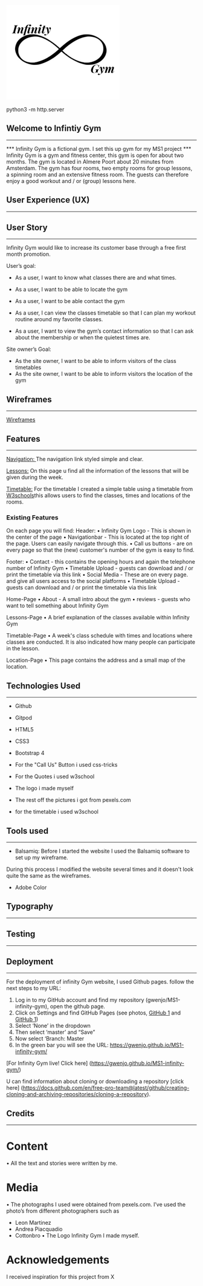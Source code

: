 <img src="assets/images/logo.jpg" style="center;" width="300" height="250">

python3 -m http.server

## Welcome to Infintiy Gym
---
*** Infinity Gym is a fictional gym. I set this up gym for my MS1 project *** <br>
Infinity Gym is a gym and fitness center, this gym is open for about two months. The gym is located in Almere Poort about 20 minutes from Amsterdam. The gym has four rooms, two empty rooms for group lessons, a spinning room and an extensive fitness room.
The guests can therefore enjoy a good workout and / or (group) lessons here.

## User Experience (UX)
---
## User Story
---
Infinity Gym would like to increase its customer base through a free first month promotion.

User’s goal:

* As a user, I want to know what classes there are and what times.<br>
* As a user, I want to be able to locate the gym
* As a user, I want to be able contact the gym

* As a user, I can view the classes timetable so that I can plan my workout routine around my favorite classes.
* As a user, I want to view the gym’s contact information so that I can ask about the membership or when the quietest times are.

Site owner’s Goal:
* As the site owner, I want to be able to inform visitors of the class timetables
* As the site owner, I want to be able to inform visitors the location of the gym


## Wireframes
---

<a href="assets/documents/wireframes.pdf" target="_blank">Wireframes</a>


## Features
---
<u>Navigation: </u>The navigation link styled simple and clear.

<u>Lessons:</u> On this page u find all the information of the lessons that will be given during the week.

<u>Timetable:</u> For the timetable I created a simple table using a timetable from [W3schools](https://www.w3schools.com)this allows users to find the classes, times and locations of the rooms.

### Existing Features ###
On each page you will find:
Header:
• Infinity Gym Logo - This is shown in the center of the page
• Navigationbar - This is located at the top right of the page. Users can easily navigate through this.
• Call us buttons - are on every page so that the (new) customer's number of the gym is easy to find.

Footer:
• Contact - this contains the opening hours and again the telephone number of Infinity Gym
• Timetable Upload - guests can download and / or print the timetable via this link
• Social Media - These are on every page. and give all users access to the social platforms
• Timetable Upload - guests can download and / or print the timetable via this link

Home-Page
• About - A small intro about the gym
• reviews - guests who want to tell something about Infinity Gym

Lessons-Page
• A brief explanation of the classes available within Infinity Gym

Timetable-Page
• A week's class schedule with times and locations where classes are conducted. It is also indicated how many people can participate in the lesson.

Location-Page
• This page contains the address and a small map of the location.

## Technologies Used
---

* Github
* Gitpod
* HTML5 
* CSS3
* Bootstrap 4

* For the "Call Us" Button i used css-tricks

* For the Quotes i used w3school

* The logo i made myself

* The rest off the pictures i got from pexels.com

* for the timetable i used w3school

## Tools used
---

* Balsamiq:
  Before I started the website I used the Balsamiq software to set up my wireframe. <br>

During this process I modified the website several times and it doesn't look quite the same as the wireframes.

* Adobe Color

## Typography
---

## Testing
---

## Deployment
---
For the deployment of infinity Gym website, I used Github pages. follow the next steps to my URL:

1.	Log in to my GitHub account and find my repository (gwenjo/MS1-infinity-gym), open the github page.
2.	Click on Settings and find GitHub Pages (see photos, [GitHub 1](./assets/documents/github1.png) and [GitHub 1](./assets/documents/github1.png))
3.	Select ‘None’ in the dropdown 
4.	Then select ‘master’ and “Save”
5.	Now select ‘Branch: Master
6.	In the green bar you will see the URL: https://gwenjo.github.io/MS1-infinity-gym/


[For Infinity Gym live! Click here] (https://gwenjo.github.io/MS1-infinity-gym/)

U can find information about cloning or downloading a repository [click here] (https://docs.github.com/en/free-pro-team@latest/github/creating-cloning-and-archiving-repositories/cloning-a-repository).

## Credits
---

# Content
•	All the text and stories were written by me.

# Media
•	The photographs I used were obtained from pexels.com. I’ve used the photo’s  from different photographers such as
-	Leon Martinez
-	Andrea Piacquadio
-	Cottonbro
•	The Logo Infinity Gym I made myself.


# Acknowledgements
I received inspiration for this project from X


